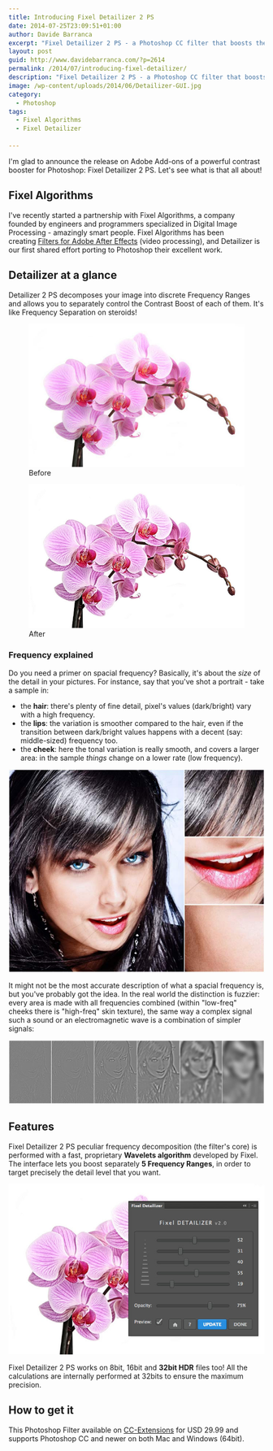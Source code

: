 ```yaml
---
title: Introducing Fixel Detailizer 2 PS
date: 2014-07-25T23:09:51+01:00
author: Davide Barranca
excerpt: "Fixel Detailizer 2 PS - a Photoshop CC filter that boosts the contrast of 5 spatial ranges separated using a proprietary wavelets algorithm."
layout: post
guid: http://www.davidebarranca.com/?p=2614
permalink: /2014/07/introducing-fixel-detailizer/
description: "Fixel Detailizer 2 PS - a Photoshop CC filter that boosts the contrast of 5 spatial ranges separated using a proprietary wavelets algorithm."
image: /wp-content/uploads/2014/06/Detailizer-GUI.jpg
category:
  - Photoshop
tags:
  - Fixel Algorithms
  - Fixel Detailizer

---
```


I'm glad to announce the release on Adobe Add-ons of a powerful contrast booster for Photoshop: Fixel Detailizer 2 PS. Let's see what is that all about!

## Fixel Algorithms

I've recently started a partnership with Fixel Algorithms, a company founded by engineers and programmers specialized in Digital Image Processing - amazingly smart people. Fixel Algorithms has been creating [Filters for Adobe After Effects](http://aescripts.com/authors/f-l/fixel-algorithms/ "Fixel Algorithms for After Effects") (video processing), and Detailizer is our first shared effort porting to Photoshop their excellent work.

## Detailizer at a glance

Detailizer 2 PS decomposes your image into discrete Frequency Ranges and allows you to separately control the Contrast Boost of each of them. It's like Frequency Separation on steroids!  

<figure>
	<img src="/wp-content/uploads/2014/06/detailizer-before1.jpg" />
	<figcaption>Before</figcaption>
</figure>

<figure>
	<img src="/wp-content/uploads/2014/06/detailizer-after1.jpg" />
	<figcaption>After</figcaption>
</figure>

### Frequency explained

Do you need a primer on spacial frequency? Basically, it's about the _size_ of the detail in your pictures. For instance, say that you've shot a portrait - take a sample in:

*   the **hair**: there's plenty of fine detail, pixel's values (dark/bright) vary with a high frequency.
*   the **lips**: the variation is smoother compared to the hair, even if the transition between dark/bright values happens with a decent (say: middle-sized) frequency too.
*   the **cheek**: here the tonal variation is really smooth, and covers a larger area: in the sample _things_ change on a lower rate (low frequency).

![Frequency](/wp-content/uploads/2014/06/3Freq.jpg)

It might not be the most accurate description of what a spacial frequency is, but you've probably got the idea. In the real world the distinction is fuzzier: every area is made with all frequencies combined (within "low-freq" cheeks there is "high-freq" skin texture), the same way a complex signal such a sound or an electromagnetic wave is a combination of simpler signals:

![Multi Frequency](/wp-content/uploads/2014/06/multifreq.jpg)

## Features

Fixel Detailizer 2 PS peculiar frequency decomposition (the filter's core) is performed with a fast, proprietary **Wavelets algorithm** developed by Fixel. The interface lets you boost separately **5 Frequency Ranges**, in order to target precisely the detail level that you want.

![Detailizer GUI](/wp-content/uploads/2014/06/Detailizer-GUI.jpg)

Fixel Detailizer 2 PS works on 8bit, 16bit and **32bit HDR** files too! All the calculations are internally performed at 32bits to ensure the maximum precision.

## How to get it

This Photoshop Filter available on [CC-Extensions](https://cc-extensions.com/products/detailizer/) for USD 29.99 and supports Photoshop CC and newer on both Mac and Windows (64bit).
